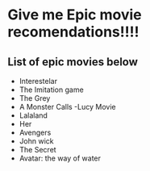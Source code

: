 # Give me Epic movie recomendations!!!!

## List of epic movies below
- Interestelar
- The Imitation game
- The Grey
- A Monster Calls
-Lucy Movie
- Lalaland
- Her
- Avengers
- John wick
- The Secret
- Avatar: the way of water
